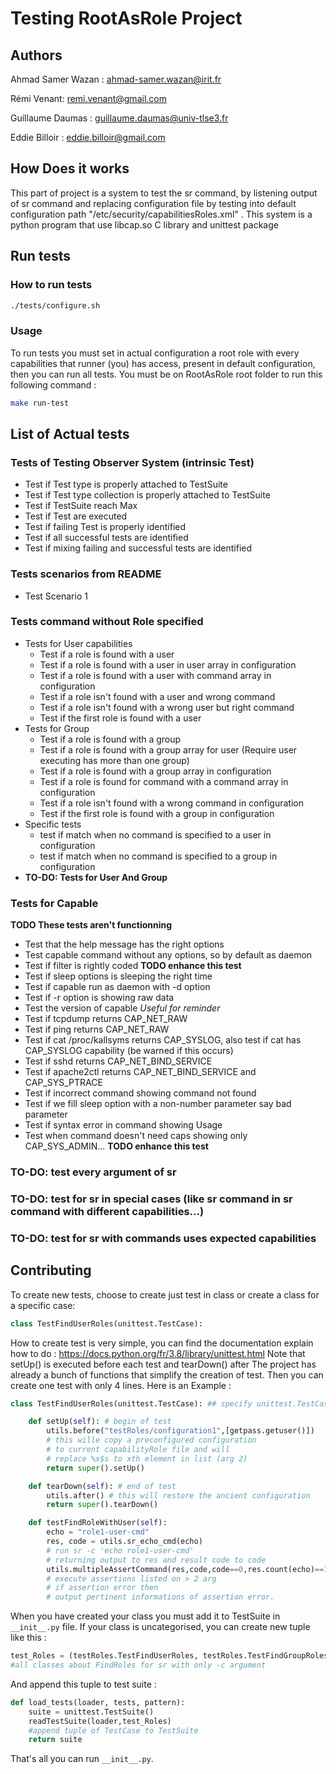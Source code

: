 # Testing RootAsRole Project

## Authors

Ahmad Samer Wazan : ahmad-samer.wazan@irit.fr

Rémi Venant: remi.venant@gmail.com

Guillaume Daumas : guillaume.daumas@univ-tlse3.fr

Eddie Billoir : eddie.billoir@gmail.com

## How Does it works

This part of project is a system to test the sr command, by listening output of sr command and replacing configuration file by testing into default configuration path "/etc/security/capabilitiesRoles.xml" .
This system is a python program that use libcap.so C library and unittest package

## Run tests

### How to run tests

```Bash
./tests/configure.sh
```

### Usage

To run tests you must set in actual configuration a root role with every capabilities that runner (you) has access, present in default configuration, then you can run all tests. You must be on RootAsRole root folder to run this following command : 

```Bash
make run-test
```

## List of Actual tests

### Tests of Testing Observer System (intrinsic Test)

* Test if Test type is properly attached to TestSuite
* Test if Test type collection is properly attached to TestSuite
* Test if TestSuite reach Max
* Test if Test are executed
* Test if failing Test is properly identified
* Test if all successful tests are identified
* Test if mixing failing and successful tests are identified

### Tests scenarios from README

* Test Scenario 1

### Tests command without Role specified

* Tests for User capabilities
  * Test if a role is found with a user
  * Test if a role is found with a user in user array in configuration
  * Test if a role is found with a user with command array in configuration
  * Test if a role isn't found with a user and wrong command
  * Test if a role isn't found with a wrong user but right command
  * Test if the first role is found with a user
* Tests for Group
  * Test if a role is found with a group
  * Test if a role is found with a group array for user (Require user executing has more than one group)
  * Test if a role is found with a group array in configuration
  * Test if a role is found for command with a command array in configuration
  * Test if a role isn't found with a wrong command in configuration
  * Test if the first role is found with a group in configuration
* Specific tests
  * test if match when no command is specified to a user in configuration
  * test if match when no command is specified to a group in configuration
* **TO-DO: Tests for User And Group**

### Tests for Capable

**TODO These tests aren't functionning**

* Test that the help message has the right options
* Test capable command without any options, so by default as daemon
* Test if filter is rightly coded **TODO enhance this test**
* Test if sleep options is sleeping the right time
* Test if capable run as daemon with -d option
* Test if -r option is showing raw data
* Test the version of capable *Useful for reminder*
* Test if tcpdump returns CAP_NET_RAW
* Test if ping returns CAP_NET_RAW
* Test if cat /proc/kallsyms returns CAP_SYSLOG, also test if cat has CAP_SYSLOG capability (be warned if this occurs)
* Test if sshd returns CAP_NET_BIND_SERVICE
* Test if apache2ctl returns CAP_NET_BIND_SERVICE and CAP_SYS_PTRACE
* Test if incorrect command showing command not found
* Test if we fill sleep option with a non-number parameter say bad parameter
* Test if syntax error in command showing Usage
* Test when command doesn't need caps showing only CAP_SYS_ADMIN... **TODO enhance this test**

### TO-DO: test every argument of sr

### TO-DO: test for sr in special cases (like sr command in sr command with different capabilities...)

### TO-DO: test for sr with commands uses expected capabilities

## Contributing

To create new tests, choose to create just test in class or create a class for a specific case:

```Python
class TestFindUserRoles(unittest.TestCase):
```

How to create test is very simple, you can find the documentation explain how to do : <https://docs.python.org/fr/3.8/library/unittest.html>
Note that setUp() is executed before each test and tearDown() after
The project has already a bunch of functions that simplify the creation of test. Then you can create one test with only 4 lines. Here is an Example :

```Python
class TestFindUserRoles(unittest.TestCase): ## specify unittest.TestCase class

    def setUp(self): # begin of test
        utils.before("testRoles/configuration1",[getpass.getuser()])
        # this wille copy a preconfigured configuration
        # to current capabilityRole file and will
        # replace %x$s to xth element in list (arg 2)
        return super().setUp()

    def tearDown(self): # end of test
        utils.after() # this will restore the ancient configuration
        return super().tearDown()

    def testFindRoleWithUser(self):
        echo = "role1-user-cmd"
        res, code = utils.sr_echo_cmd(echo)
        # run sr -c 'echo role1-user-cmd'
        # returning output to res and result code to code
        utils.multipleAssertCommand(res,code,code==0,res.count(echo)==1)
        # execute assertions listed on > 2 arg
        # if assertion error then
        # output pertinent informations of assertion error.
```

When you have created your class you must add it to TestSuite in `__init__.py` file.
If your class is uncategorised, you can create new tuple like this :

```Python
test_Roles = (testRoles.TestFindUserRoles, testRoles.TestFindGroupRoles, testRoles.TestFindGroupNoRole) 
#all classes about FindRoles for sr with only -c argument
```

And append this tuple to test suite :

```Python
def load_tests(loader, tests, pattern):
    suite = unittest.TestSuite()
    readTestSuite(loader,test_Roles)
    #append tuple of TestCase to TestSuite
    return suite
```

That's all you can run `__init__.py`.
